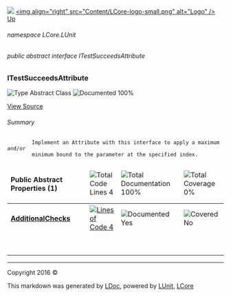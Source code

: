 ![](Content/LCore-banner-small.png "")
[&lt;img align=&quot;right&quot; src=&quot;Content/LCore-logo-small.png&quot; alt=&quot;Logo&quot; /&gt;](../README.md)
[Up](docs/L.md)

###### namespace LCore.LUnit

###### public abstract interface ITestSucceedsAttribute

### ITestSucceedsAttribute

 ![Type Abstract Class](http://b.repl.ca/v1/Type-Abstract%20Class-blue.png "") ![Documented 100%](http://b.repl.ca/v1/Documented-100%25-brightgreen.png "")



[View Source](LUnit/Attributes/Interfaces/ITestSucceedsAttribute.cs#L)

###### Summary

            Implement an Attribute with this interface to apply a maximum and/or 
            minimum bound to the parameter at the specified index.
            

<table>
<thead><tr><td><h4>Public Abstract Properties <strong>(1)</strong></h4></td>
<td></td>
<td><img src="http://b.repl.ca/v1/Total%20Code%20Lines-4-blue.png" alt="Total Code Lines 4" /></td>
<td><img src="http://b.repl.ca/v1/Total%20Documentation-100%25-brightgreen.png" alt="Total Documentation 100%" /></td>
<td><img src="http://b.repl.ca/v1/Total%20Coverage-0%25-red.png" alt="Total Coverage 0%" /></td></tr></thead>
<tr><td><h4><strong><a href="docs/ITestSucceedsAttribute_AdditionalChecks.md" alt="">AdditionalChecks</a></strong></h4></td>
<td>   </td>
<td><a href="LUnit/Attributes/Interfaces/ITestSucceedsAttribute.cs#L17" alt=""><img src="http://b.repl.ca/v1/Lines%20of%20Code-4-blue.png" alt="Lines of Code 4" /></a></td>
<td><img src="http://b.repl.ca/v1/Documented-Yes-brightgreen.png" alt="Documented Yes" /></td>
<td><img src="http://b.repl.ca/v1/Covered-No-red.png" alt="Covered No" /></td></tr>
<tr><td align="Left" colspan="5"><h6></h6>
</td>
</tr>
<tr><td width="850px" colspan="5"></td></tr>
</table>




---

Copyright 2016 &copy; [](../README.md) [](../TableOfContents.md)

This markdown was generated by [LDoc](https://github.com/CodeSingularity/LDoc), powered by [LUnit](https://github.com/CodeSingularity/LUnit), [LCore](https://github.com/CodeSingularity/LCore)
